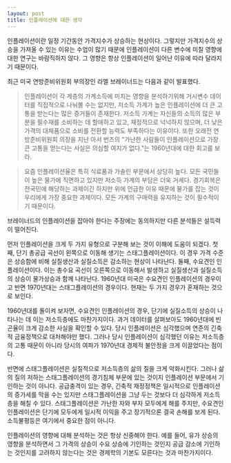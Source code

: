 ```yaml
---
layout: post
title: 인플레이션에 대한 생각
---
```



인플레이션이란 일정 기간동안 가격지수가 상승하는 현상이다. 그렇지만 가격지수의 상승을 가져올 수 있는 이유는 수업이 많기 때문에 인플레이션이 다른 변수에 미칠 영향에 대한 연구는 바람직하지 않다. 그 영향은 항상 인플레이션이 일어난 이유에 따라 달라지기 때문이다. 

최근 미국 연방준비위원회 부의장인 라엘 브레이너드는 다음과 같이 발표했다. 

> 인플레이션이 각 계층의 가계소득에 미치는 영향을 분석하기위해 거시변수 데이터를 직접적으로 나눠볼 수는 없지만, 저소득 가계가 높은 인플레이션에 더 큰 고통을 받는다는 많은 증거들이 존재한다. 저소득 가계는 자신들의 소득의 많은 부분을 필수재를 소비하는 데 할애하고 있고, 재정적으로 넉넉하지 않으며, 더 낮은 가격의 대체품으로 소비를 전환할 능력도 부족하다는 이유이다. 또한 오래전 연방준비위원회 의장을 지난 아서 번즈의 "가난한 사람들이 인플레이션으로 가장 큰 고통을 얻는다는 사실은 의심할 여지가 없다."는 1960년대에 대한 회고를 보라. 

> 요즘 인플레이션율은 특히 식료품과 가솔린 부문에서 상당히 높다. 모든 국민들이 높은 물가에 직면하고 있지만 저소득 가계의 부담은 더욱 거세다. 경기회복은 전국민에 해당하는 과제이긴 하지만 위에 언급한 이유 때문에 물가를 잡는 것이 우리에게 가장 중요한 과제이다. 모든 가계의 구매력을 유지하는 것이 필수적이기 때문이다. 

브레이너드의 인플레이션을 잡아야 한다는 주장에는 동의하지만 다른 분석들은 설득력이 떨어진다. 

먼저 인플레이션을 크게 두 가지 유형으로 구분해 보는 것이 이해에 도움이 되겠다. 첫째, 단기 총공급 곡선이 왼쪽으로 이동해 생기는 스태그플레이션이다. 이 경우 가격 수준은 상승함에 비해 실질생산과 실질소득은 감소하는 현상이 나타난다. 둘째, 수요견인 인플레이션이다. 이는 총수요 곡선이 오른쪽으로 이동해서 발생하고 실질생산과 실질소득의 상승이 물가상승과 함께 나타난다. 1960년대 미국은 수요견인 인플레이션의 경우이고 반면 1970년대는 스태그플레이션의 경우이다. 현재는 두 가지 경우가 혼재하는 것으로 보인다. 

1960년대를 돌이켜 보자면, 수요견인 인플레이션의 경우, 단기에 실질소득의 상승이 나타나는 데 이는 저소득층에도 마찬가지이다. 과거 데이터를 살펴보아도 1960년대에 빈곤율이 크게 감소한 사실을 확인할 수 있다. 당시 인플레이션은 심각했으며 연준의 긴축적 금융정책으로 대처해야만 했다. 그러나 당시 인플레이션이 심각했던 이유는 저소득층의 고통 때문이 아니라 당시의 여파가 1970년대 경제적 불안정을 크게 이끌었다는 점이다.

반면에 스태그플레이션은 실질적으로 저소득층의 삶의 질을 크게 악화시킨다. 그러나 삶의 질의 저하는 스태그플레이션의 경기침체 부문에 있는 것이지 인플레이션 부문에서 기인하는 것이 아니다. 공급충격이 있는 경우, 긴축적 재정정책은 일시적으로 인플레이션의 증가세를 막을 수는 있지만 스태그플레이션을 그냥 두는 것보다 더 심각하게 저소득층을 해칠 수 있다. 스태그플레이션은 가난한 자와 부자 모두에게 해를 주지만, 수요견인 인플레이션은 단기에 모두에게 일시적 이익을 주고 장기적으론 결국 손해를 보게 된다. 소득불평등은 여기에서 중요한 점이 아니다. 

인플레이션의 영향에 대해 분석하는 것은 항상 신중해야 한다. 예를 들어, 유가 상승의 영향을 분석하면서 그 가격의 상승이 수요 상승에 기인하는 것인지 공급 감소에 기인하는 것인지를 고려하지 않는다는 것은 경제학의 기본도 모른다는 것과 마찬가지이다.  